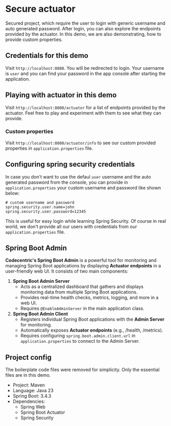 # Secure actuator

Secured project, which require the user to login with generic username and auto generated password. After login, you can also explore the endpoints provided by the actuator. In this demo, we are also demonstrating, how to provide custom properties.

## Credentials for this demo

Visit `http://localhost:8080`. You will be redirected to login. Your username is `user` and you can find your password in the app console after starting the application.

## Playing with actuator in this demo

Visit `http://localhost:8080/actuator` for a list of endpoints provided by the actuator. Feel free to play and experiment with them to see what they can provide.

### Custom properties

Visit `http://localhost:8080/actuator/info` to see our custom provided properties in `application.properties` file.

## Configuring spring security credentials

In case you don't want to use the defaul `user` username and the auto generated password from the console, you can provide in `application.properties` your custom username and password like shown below:

```
# custom username and password
spring.security.user.name=john
spring.security.user.password=12345
```

This is useful for easy login while learning Spring Security. Of course in real world, we don't provide all our users with credentials from our `application.properties` file.

## Spring Boot Admin

**Codecentric's Spring Boot Admin** is a powerful tool for monitoring and managing Spring Boot applications by displaying **Actuator endpoints** in a user-friendly web UI. It consists of two main components:

1. **Spring Boot Admin Server**
   - Acts as a centralized dashboard that gathers and displays monitoring data from multiple Spring Boot applications.
   - Provides real-time health checks, metrics, logging, and more in a web UI.
   - Requires `@EnableAdminServer` in the main application class.
2. **Spring Boot Admin Client**
   - Registers individual Spring Boot applications with the **Admin Server** for monitoring.
   - Automatically exposes **Actuator endpoints** (e.g., /health, /metrics).
   - Requires configuring `spring.boot.admin.client.url` in `application.properties` to connect to the Admin Server.

## Project config

The boilerplate code files were removed for simplicity. Only the essential files are in this demo.

- Project: Maven
- Language: Java 23
- Spring Boot: 3.4.3
- Dependencies:
  - Spring Web
  - Spring Boot Actuator
  - Spring Security
